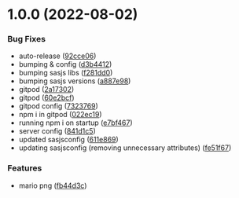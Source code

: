 # 1.0.0 (2022-08-02)


### Bug Fixes

* auto-release ([92cce06](https://github.com/sasjs/mario/commit/92cce0631c1c964e10222756b750efe0269ea331))
* bumping & config ([d3b4412](https://github.com/sasjs/mario/commit/d3b441293d397bd0e322e70c407fc24bc606729c))
* bumping sasjs libs ([f281dd0](https://github.com/sasjs/mario/commit/f281dd0e926ffaef42f4796b7d4302772bd44789))
* bumping sasjs versions ([a887e98](https://github.com/sasjs/mario/commit/a887e984b932624df4c6f4b0446c23f637395483))
* gitpod ([2a17302](https://github.com/sasjs/mario/commit/2a1730281b2e7169cdfc88cffbb7b83a7018cd72))
* gitpod ([60e2bcf](https://github.com/sasjs/mario/commit/60e2bcf51769bb6e701614a23b8c6ebfb2ba09a9))
* gitpod config ([7323769](https://github.com/sasjs/mario/commit/7323769d7172deee929b8492460e9bcb76e391d1))
* npm i in gitpod ([022ec19](https://github.com/sasjs/mario/commit/022ec1976b686bd1c0784501434621e28dab462e))
* running npm i on startup ([e7bf467](https://github.com/sasjs/mario/commit/e7bf4679e87b0d1e9216fa20a83cb5f1efd85dd4))
* server config ([841d1c5](https://github.com/sasjs/mario/commit/841d1c57e25b39fa07b652f8a99adcf2b8402148))
* updated sasjsconfig ([611e869](https://github.com/sasjs/mario/commit/611e869a947716a53a474416bf9f49e9f19bdd1d))
* updating sasjsconfig (removing unnecessary attributes) ([fe51f67](https://github.com/sasjs/mario/commit/fe51f67f54059c43f54944045f0a248eac4340a3))


### Features

* mario png ([fb44d3c](https://github.com/sasjs/mario/commit/fb44d3cedafac3831d84d89cdc6a64ea9c278947))
